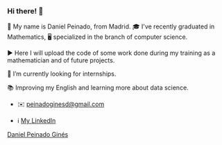 ### Hi there! 👋

🔷 My name is Daniel Peinado, from Madrid. :mortar_board: I've recently graduated in Mathematics, 🖥️ specialized in the branch of computer science.

▶️ Here I will upload the code of some work done during my training as a mathematician and of future projects.

🔭 I’m currently looking for internships.

📚 Improving my English and learning more about data science.

- ✉️ peinadoginesd@gmail.com

- ℹ️ <a href= "www.linkedin.com/in/daniel-peinado-ginés-874a91214">My LinkedIn</a>

<div class="LI-profile-badge"  data-version="v1" data-size="medium" data-locale="es_ES" data-type="horizontal" data-theme="light" data-vanity="daniel-peinado-ginés-874a91214"><a class="LI-simple-link" href='https://es.linkedin.com/in/daniel-peinado-gin%C3%A9s-874a91214?trk=profile-badge'>Daniel Peinado Ginés</a></div>
